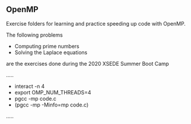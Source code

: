 ## OpenMP

Exercise folders for learning and practice speeding up code with OpenMP.

The following problems
- Computing prime numbers
- Solving the Laplace equations

are the exercises done during the 2020 XSEDE Summer Boot Camp

.....

- interact -n 4
- export OMP_NUM_THREADS=4
- pgcc -mp code.c
- (pgcc -mp -Minfo=mp code.c)

.....
